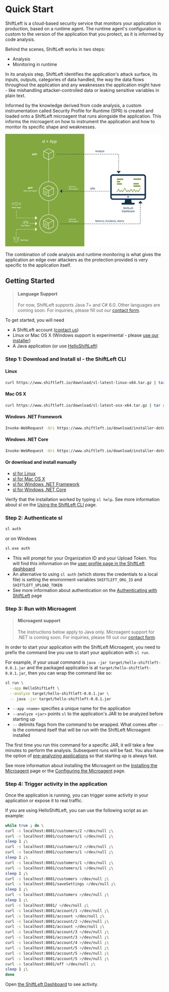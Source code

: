 # Quick Start

ShiftLeft is a cloud-based security service that monitors your application in production, based on a runtime agent. The runtime agent's configuration is custom to the version of the application that you protect, as it is informed by code analysis.

Behind the scenes, ShiftLeft works in two steps:

* Analysis
* Monitoring in runtime

In its analysis step, ShiftLeft identifies the application's attack surface, its inputs, outputs, categories of data handled, the way the data flows throughout the application and any weaknesses the application might have - like mishandling attacker-controlled data or leaking sensitive variables in plain text.

Informed by the knowledge derived from code analysis, a custom instrumentation called Security Profile for Runtime (SPR) is created and loaded onto a ShiftLeft microagent that runs alongside the application. This informs the microagent on how to instrument the application and how to monitor its specific shape and weaknesses.

![ShiftLeft Workflow](shiftleft-workflow.jpg)

The combination of code analysis and runtime monitoring is what gives the application an edge over attackers as the protection provided is very specific to the application itself.

## Getting Started

> #### Language Support
>
> For now, ShiftLeft supports Java 7+ and C# 6.0. Other languages are coming soon. For inquiries, please fill out our [contact form](https://www.shiftleft.io/contact/).

To get started, you will need 

* A ShiftLeft account ([contact us](https://www.shiftleft.io/contact/))
* Linux or Mac OS X (Windows support is experimental - please [use our installer](doc:windows-installer))
* A Java application (or use [HelloShiftLeft](https://github.com/ShiftLeftSecurity/HelloShiftLeft))

### Step 1: Download and Install sl - the ShiftLeft CLI

#### Linux

```bash
curl https://www.shiftleft.io/download/sl-latest-linux-x64.tar.gz | tar xvz -C /usr/local/bin
```

#### Mac OS X

```bash
curl https://www.shiftleft.io/download/sl-latest-osx-x64.tar.gz | tar xvz -C /usr/local/bin
```

#### Windows .NET Framework

```bash
Invoke-WebRequest -Uri https://www.shiftleft.io/download/installer-dotnet-framework-latest-windows-x64.zip -UseBasicParsing -OutFile sl-latest-windows-x64.zip
```

#### Windows .NET Core

```bash
Invoke-WebRequest -Uri https://www.shiftleft.io/download/installer-dotnet-core-latest-windows-x64.zip -UseBasicParsing -OutFile sl-latest-windows-x64.zip
```

#### Or download and install manually

  * [sl for Linux](https://www.shiftleft.io/download/sl-latest-linux-x64.tar.gz)
  * [sl for Mac OS X](https://www.shiftleft.io/download/sl-latest-osx-x64.tar.gz)
  * [sl for Windows .NET Framework](https://www.shiftleft.io/download/installer-dotnet-framework-latest-windows-x64.zip)
  * [sl for Windows .NET Core](https://www.shiftleft.io/download/installer-dotnet-core-latest-windows-x64.zip)

Verify that the installation worked by typing `sl help`. See more information about sl on the [Using the ShiftLeft CLI](doc:cli) page.

### Step 2: Authenticate sl

```bash
sl auth
```

or on Windows

```bash
sl.exe auth
```

* This will prompt for your Organization ID and your Upload Token. You will find this information on the [user profile page in the ShiftLeft dashboard](https://www.shiftleft.io/user/profile)
* An alternative to using `sl auth` (which stores the credentials to a local file) is setting the environment variables `SHIFTLEFT_ORG_ID` and `SHIFTLEFT_UPLOAD_TOKEN`
* See more information about authentication on the [Authenticating with ShiftLeft](doc:auth) page

### Step 3: Run with Microagent

> #### Microagent support
>
> The instructions below apply to Java only. Microagent support for .NET is coming soon. For inquiries, please fill out our [contact form](https://www.shiftleft.io/contact/).

In order to start your application with the ShiftLeft Microagent, you need to prefix the command line you use to start your application with `sl run`.

For example, if your usual command is `java -jar target/hello-shiftleft-0.0.1.jar` and the packaged application is at `target/hello-shiftleft-0.0.1.jar`, then you can wrap the command like so:

```bash
sl run \
  --app HelloShiftLeft \
  --analyze target/hello-shiftleft-0.0.1.jar \
  -- java -jar target/hello-shiftleft-0.0.1.jar
```

* `--app <name>` specifies a unique name for the application
* `--analyze <jar>` points `sl` to the application's JAR to be analyzed before starting up
* `--` delimits flags from the command to be wrapped. What comes after `--` is the command itself that will be run with the ShiftLeft Microagent installed

The first time you run this command for a specific JAR, it will take a few minutes to perform the analysis. Subsequent runs will be fast. You also have the option of [pre-analyzing applications](doc:analyze) so that starting up is always fast.

See more information about installing the Microagent on the [Installing the Microagent](doc:run) page or the [Configuring the Microagent](doc:microagent) page.

### Step 4: Trigger activity in the application

Once the application is running, you can trigger some activity in your application or expose it to real traffic.

If you are using HelloShiftLeft, you can use the following script as an example:

```bash
while true ; do \
curl -s localhost:8081/customers/2 >/dev/null ;\
curl -s localhost:8081/customers/1 >/dev/null ;\
sleep 1 ;\
curl -s localhost:8081/customers/2 >/dev/null ;\
curl -s localhost:8081/customers/1 >/dev/null ;\
sleep 1 ;\
curl -s localhost:8081/customers/1 >/dev/null ;\
curl -s localhost:8081/customers/1 >/dev/null ;\
sleep 1 ;\
curl -s localhost:8081/customers >/dev/null ;\
curl -s localhost:8081/saveSettings >/dev/null ;\
sleep 1 ;\
curl -s localhost:8081/customers >/dev/null ;\
sleep 1 ;\
curl -s localhost:8081/ >/dev/null ;\
curl -s localhost:8081/account/1 >/dev/null ;\
curl -s localhost:8081/account >/dev/null ;\
curl -s localhost:8081/account/2 >/dev/null ;\
curl -s localhost:8081/account >/dev/null ;\
curl -s localhost:8081/account/3 >/dev/null ;\
curl -s localhost:8081/account/3 >/dev/null ;\
curl -s localhost:8081/account/4 >/dev/null ;\
curl -s localhost:8081/account/5 >/dev/null ;\
curl -s localhost:8081/account/5 >/dev/null ;\
curl -s localhost:8081/account/5 >/dev/null ;\
curl -s localhost:8081/off >/dev/null ;\
sleep 1 ;\
done
```

Open [the ShiftLeft Dashboard](https://www.shiftleft.io/dashboard) to see activity.